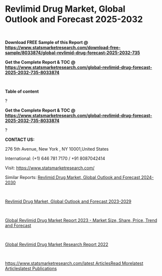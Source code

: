 <h1>Revlimid Drug Market, Global Outlook and Forecast 2025-2032</h1><br/><p><strong>Download FREE Sample of this Report @ <a href="https://www.statsmarketresearch.com/download-free-sample/8033874/global-revlimid-drug-forecast-2025-2032-735">https://www.statsmarketresearch.com/download-free-sample/8033874/global-revlimid-drug-forecast-2025-2032-735</a></strong></p>
 
 
 
 <div><b>Get the Complete Report & TOC @ <a href="https://www.statsmarketresearch.com/global-revlimid-drug-forecast-2025-2032-735-8033874">https://www.statsmarketresearch.com/global-revlimid-drug-forecast-2025-2032-735-8033874</a></b></div>
 
 
 
 <p><br />
 
 <b>Table of content</b></p>
 
 
 
 <p>? </p>
 
 
 
 <div><b>Get the Complete Report & TOC @ <a href="https://www.statsmarketresearch.com/global-revlimid-drug-forecast-2025-2032-735-8033874">https://www.statsmarketresearch.com/global-revlimid-drug-forecast-2025-2032-735-8033874</a></b></div>
 
 
 
 <p>? </p>
 
 
 
 <p><b>CONTACT US:</b><br />
 
 276 5th Avenue, New York , NY 10001,United States<br />
 
 International: (+1) 646 781 7170 / +91 8087042414<br />
 
 Visit: <a href="https://www.statsmarketresearch.com/">https://www.statsmarketresearch.com/</a><br />
 
 Similar Reports: <a href="https://www.statsmarketresearch.com/global-revlimid-drug-forecast-2025-2032-735-8033874">Revlimid Drug Market, Global Outlook and Forecast 2024-2030</a><br />
 
 <br />
 
 <a href="https://www.statsmarketresearch.com/global-revlimid-drug-forecast-2025-2032-735-8033874">Revlimid Drug Market, Global Outlook and Forecast 2023-2029</a><br />
 
 <br />
 
 <a href="https://www.statsmarketresearch.com/global-revlimid-drug-forecast-2025-2032-735-8033874">Global Revlimid Drug Market Report 2023 - Market Size, Share, Price, Trend and Forecast</a><br />
 
 <br />
 
 <a href="https://www.statsmarketresearch.com/global-revlimid-drug-forecast-2025-2032-735-8033874">Global Revlimid Drug Market Research Report 2022</a><br />
 
 <br />
 
 <a href="https://gyeongbokgung.com">https://www.statsmarketresearch.com/</a><a href="https://hallyeomaritime.com">latest Articles</a><a href="https://jingwansa.com">Read More</a><a href="https://nguoiviet.jp/">latest Articles</a><a href="https://www.intelmarketresearch.com/">latest Publications</a></p>
